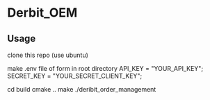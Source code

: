 # Derbit_OEM

## Usage

clone this repo (use ubuntu)

make  .env file of form in root directory
API_KEY = "YOUR_API_KEY";
SECRET_KEY = "YOUR_SECRET_CLIENT_KEY";

cd build
cmake ..
make 
./deribit_order_management
